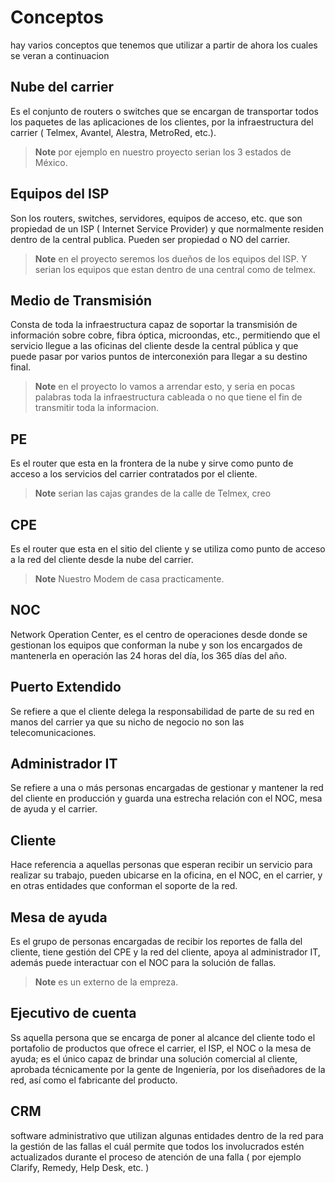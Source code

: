 # Conceptos 

hay varios conceptos que tenemos que utilizar a partir de ahora los cuales se veran a continuacion

## Nube del carrier

Es el conjunto de routers o switches que se encargan de transportar todos los paquetes de las aplicaciones de los clientes, por la infraestructura del carrier ( Telmex, Avantel, Alestra, MetroRed, etc.).

> **Note** por ejemplo en nuestro proyecto serian los 3 estados de México.

## Equipos del ISP

Son los routers, switches, servidores, equipos de acceso, etc. que son propiedad de un ISP ( Internet Service Provider) y que normalmente residen dentro de la central publica. Pueden ser propiedad o NO del carrier.

> **Note** en el proyecto seremos los dueños de los equipos del ISP. Y  serian los equipos que estan dentro de una central como de telmex.

## Medio de Transmisión

Consta de toda la infraestructura capaz de soportar la transmisión de información sobre cobre, fibra óptica, microondas, etc., permitiendo que el servicio llegue a las oficinas del cliente desde la central pública y que puede pasar por varios puntos de interconexión para llegar a su destino final.

> **Note** en el proyecto lo vamos a arrendar esto, y seria en pocas palabras toda la infraestructura cableada o no que tiene el fin de transmitir toda la informacion.

## PE

Es el router que esta en la frontera de la nube y sirve como punto de acceso a los servicios del carrier contratados por el cliente.

> **Note** serian las cajas grandes de la calle de Telmex, creo

## CPE

Es el router que esta en el sitio del cliente y se utiliza como punto de acceso a la red del cliente desde la nube del carrier.

> **Note** Nuestro Modem de casa practicamente.

## NOC

Network Operation Center, es el centro de operaciones desde donde se gestionan los equipos que conforman la nube y son los encargados de mantenerla en operación las 24 horas del día, los 365 días del año.

## Puerto Extendido

Se refiere a que el cliente delega la responsabilidad de parte de su red en manos del carrier ya que su nicho de negocio no son las telecomunicaciones.

## Administrador IT

Se refiere a una o más personas encargadas de gestionar y mantener la red del cliente en producción y guarda una estrecha relación con el NOC, mesa de ayuda y el carrier.

## Cliente

Hace referencia a aquellas personas que esperan recibir un servicio para realizar su trabajo, pueden ubicarse en la oficina, en el NOC, en el carrier, y en otras entidades que conforman el soporte de la red.

## Mesa de ayuda

Es el grupo de personas encargadas de recibir los reportes de falla del cliente, tiene gestión del CPE y la red del cliente, apoya al administrador IT, además puede interactuar con el NOC para la solución de fallas.

> **Note** es un externo de la empreza.

## Ejecutivo de cuenta 

Ss aquella persona que se encarga de poner al alcance del cliente todo el portafolio de productos que ofrece el carrier, el ISP, el NOC o la mesa de ayuda; es el único capaz de brindar una solución comercial al cliente, aprobada técnicamente por la gente de Ingeniería, por los diseñadores de la red, así como el fabricante del producto.

## CRM

software administrativo que utilizan algunas entidades dentro de la red para la gestión de las fallas el cuál permite que todos los involucrados estén actualizados durante el proceso de atención de una falla ( por ejemplo Clarify, Remedy, Help Desk, etc. )